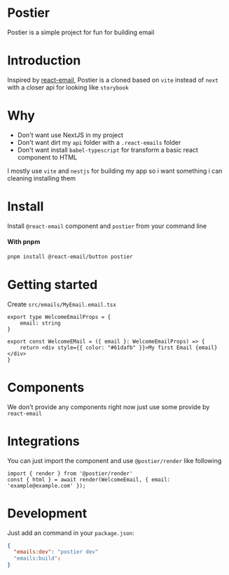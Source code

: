 # Postier

Postier is a simple project for fun for building email

# Introduction

Inspired by [react-email](https://github.com/resendlabs/react-email), Postier is a cloned based on `vite` instead of `next` with a closer api for looking like `storybook`

# Why

- Don't want use NextJS in my project
- Don't want dirt my `api` folder with a `.react-emails` folder
- Don't want install `babel-typescript` for transform a basic react component to HTML

I mostly use `vite` and `nestjs` for building my app so i want something i can cleaning installing them

# Install

Install `@react-email` component and `postier` from your command line

#### With pnpm

```sh
pnpm install @react-email/button postier
```

# Getting started

Create `src/emails/MyEmail.email.tsx`

```
export type WelcomeEmailProps = {
    email: string
}

export const WelcomeEMail = ({ email }: WelcomeEmailProps) => {
    return <div style={{ color: "#61dafb" }}>My first Email {email}</div>
}
```

# Components

We don't provide any components right now just use some provide by `react-email`

# Integrations

You can just import the component and use `@postier/render` like following

```
import { render } from '@postier/render'
const { html } = await render(WelcomeEmail, { email: 'example@example.com' });
```

# Development

Just add an command in your `package.json`:

```json
{
  "emails:dev": "postier dev"
  "emails:build":
}
```
